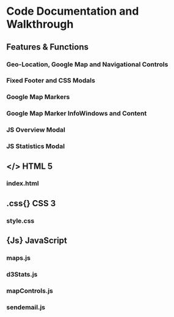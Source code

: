 # Code Documentation and Walkthrough

## Features & Functions

### Geo-Location, Google Map and Navigational Controls
### Fixed Footer and CSS Modals
### Google Map Markers
### Google Map Marker InfoWindows and Content
### JS Overview Modal
### JS Statistics Modal

## </> HTML 5

### index.html

## .css{} CSS 3

### style.css

## {Js} JavaScript

### maps.js
### d3Stats.js
### mapControls.js
### sendemail.js




